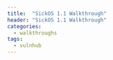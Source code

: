 ```yaml
---
title:  "SickOS 1.1 Walkthrough"
header: "SickOS 1.1 Walkthrough"
categories: 
  - walkthroughs
tags:
  - vulnhub
---
```


